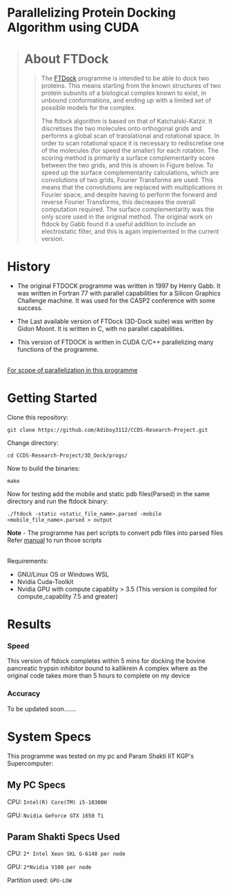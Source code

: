 ﻿# Parallelizing Protein Docking Algorithm using CUDA 

> # About FTDock   
>
>> The [FTDock](http://www.sbg.bio.ic.ac.uk/docking/index.html) programme is intended to be able to dock two proteins. This means starting
from the known structures of two protein subunits of a biological complex known to exist, in
unbound conformations, and ending up with a limited set of possible models for the complex.
>>
>> The ftdock algorithm is based on that of Katchalski-Katzir. It discretises the two
molecules onto orthogonal grids and performs a global scan of translational and rotational
space. In order to scan rotational space it is necessary to rediscretise one of the molecules
(for speed the smaller) for each rotation. The scoring method is primarily a surface complementarity score between the two grids, and this is shown in Figure below. To speed up the surface
complementarity calculations, which are convolutions of two grids, Fourier Transforms are
used. This means that the convolutions are replaced with multiplications in Fourier space,
and despite having to perform the forward and reverse Fourier Transforms, this decreases
the overall computation required. The surface complementarity was the only score used in
the original method. The original work on ftdock by Gabb found it a useful addition to
include an electrostatic filter, and this is again implemented in the current version. 

# History

- The original FTDOCK programme was written in 1997 by Henry Gabb. It was written in Fortran 77 with parallel capabilities for a Silicon Graphics Challenge machine. It was used for the CASP2 conference with some success.

- The Last available version of FTDock (3D-Dock suite) was written by Gidon Moont. It is written in C, with no parallel capabilities. 

- This version of FTDOCK is written in CUDA C/C++ parallelizing many functions of the programme.
</br></br>

[For scope of parallelization in this programme](https://slides.com/adityaranjanjha/code/fullscreen)

# Getting Started

Clone this repository:

    git clone https://github.com/Adiboy3112/CCDS-Research-Project.git


Change directory:

    cd CCDS-Research-Project/3D_Dock/progs/

Now to build the binaries:

    make

Now for testing add the mobile and static pdb files(Parsed) in the same directory and run the ftdock binary:

    ./ftdock -static <static_file_name>.parsed -mobile <mobile_file_name>.parsed > output



**Note** - The programme has perl scripts to convert pdb files into parsed files Refer [manual](./3D_Dock/Reference/3d-dock-manual.pdf) to run those scripts
</br></br>

Requirements:

- GNU/Linux OS or Windows WSL 
- Nvidia Cuda-Toolkit
- Nvidia GPU with compute capablity > 3.5 (This version is compiled for compute_capablity 7.5 and greater)

# Results

### Speed 

This version of ftdock completes within 5 mins for docking the bovine pancreatic trypsin inhibitor bound to kallikrein A complex where as the original code takes more than 5 hours to complete on my device  

### Accuracy

To be updated soon.......

# System Specs

This programme was tested on my pc and Param Shakti IIT KGP's Supercomputer:

## My PC Specs

CPU:  `Intel(R) Core(TM) i5-10300H`

GPU:  `Nvidia GeForce GTX 1650 Ti`

## Param Shakti Specs Used

CPU: `2* Intel Xeon SKL G-6148 per node`

GPU: `2*Nvidia V100 per node`

Partition used: `GPU-LOW`
     
